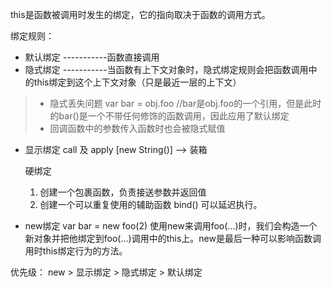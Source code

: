 this是函数被调用时发生的绑定，它的指向取决于函数的调用方式。

绑定规则：
- 默认绑定 
-----------函数直接调用
- 隐式绑定
-----------当函数有上下文对象时，隐式绑定规则会把函数调用中的this绑定到这个上下文对象（只是最近一层的上下文）
>   + 隐式丢失问题
        var bar = obj.foo //bar是obj.foo的一个引用，但是此时的bar()是一个不带任何修饰的函数调用，因此应用了默认绑定
>   + 回调函数中的参数传入函数时也会被隐式赋值
- 显示绑定
    call 及 apply 
    [new String()] --> 装箱

    硬绑定 
    1. 创建一个包裹函数，负责接送参数并返回值
    2. 创建一个可以重复使用的辅助函数 bind() 可以延迟执行。
- new绑定
    var bar = new foo(2)
    使用new来调用foo(...)时，我们会构造一个新对象并把他绑定到foo(...)调用中的this上。new是最后一种可以影响函数调用时this绑定行为的方法。

优先级：
new > 显示绑定 > 隐式绑定 > 默认绑定